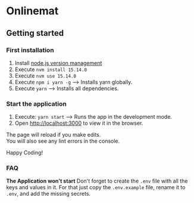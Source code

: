 # Onlinemat

## Getting started

### First installation

1. Install [node.js version management](https://github.com/coreybutler/nvm-windows)
2. Execute `nvm install 15.14.0`
3. Execute `nvm use 15.14.0`
4. Execute `npm i yarn -g` --> Installs yarn globally.
5. Execute `yarn` --> Installs all dependencies.

### Start the application

1. Execute: `yarn start` --> Runs the app in the development mode.
2. Open [http://localhost:3000](http://localhost:3000) to view it in the browser.

The page will reload if you make edits.  
You will also see any lint errors in the console.

Happy Coding!

### FAQ

**The Application won't start**
Don't forget to create the `.env` file with all the keys and values in it.
For that just copy the `.env.example` file, rename it to `.env`, and add the missing secrets.